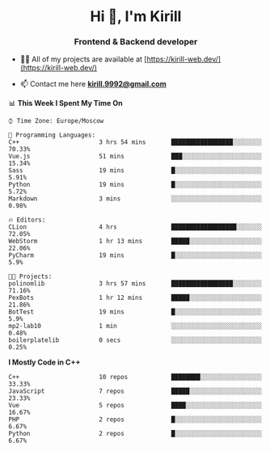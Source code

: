 <h1 align="center">Hi 👋, I'm Kirill</h1>
<h3 align="center">Frontend & Backend developer</h3>

- 👨‍💻 All of my projects are available at [https://kirill-web.dev/](https://kirill-web.dev/)

- 📫 Contact me here **kirill.9992@gmail.com**











<!--START_SECTION:waka-->
📊 **This Week I Spent My Time On** 

```text
⌚︎ Time Zone: Europe/Moscow

💬 Programming Languages: 
C++                      3 hrs 54 mins       █████████████████░░░░░░░░   70.33% 
Vue.js                   51 mins             ███░░░░░░░░░░░░░░░░░░░░░░   15.34% 
Sass                     19 mins             █░░░░░░░░░░░░░░░░░░░░░░░░   5.91% 
Python                   19 mins             █░░░░░░░░░░░░░░░░░░░░░░░░   5.72% 
Markdown                 3 mins              ░░░░░░░░░░░░░░░░░░░░░░░░░   0.98%

🔥 Editors: 
CLion                    4 hrs               ██████████████████░░░░░░░   72.05% 
WebStorm                 1 hr 13 mins        █████░░░░░░░░░░░░░░░░░░░░   22.06% 
PyCharm                  19 mins             █░░░░░░░░░░░░░░░░░░░░░░░░   5.9%

🐱‍💻 Projects: 
polinomlib               3 hrs 57 mins       █████████████████░░░░░░░░   71.16% 
PexBots                  1 hr 12 mins        █████░░░░░░░░░░░░░░░░░░░░   21.86% 
BotTest                  19 mins             █░░░░░░░░░░░░░░░░░░░░░░░░   5.9% 
mp2-lab10                1 min               ░░░░░░░░░░░░░░░░░░░░░░░░░   0.48% 
boilerplatelib           0 secs              ░░░░░░░░░░░░░░░░░░░░░░░░░   0.25%

```

**I Mostly Code in C++** 

```text
C++                      10 repos            ████████░░░░░░░░░░░░░░░░░   33.33% 
JavaScript               7 repos             █████░░░░░░░░░░░░░░░░░░░░   23.33% 
Vue                      5 repos             ████░░░░░░░░░░░░░░░░░░░░░   16.67% 
PHP                      2 repos             █░░░░░░░░░░░░░░░░░░░░░░░░   6.67% 
Python                   2 repos             █░░░░░░░░░░░░░░░░░░░░░░░░   6.67%

```



<!--END_SECTION:waka-->
